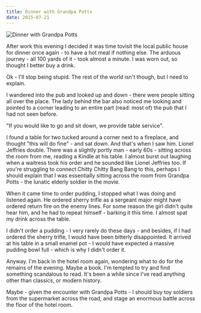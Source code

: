 ```yaml
---
title: Dinner with Grandpa Potts
date: 2015-07-21
---
```


![Dinner with Grandpa Potts](https://source.unsplash.com/qTpc0Vj4YoE/1600x900)

After work this evening I decided it was time tovisit the local public house for dinner once again - to have a hot meal if nothing else. The arduous journey - all 100 yards of it - took almost a minute. I was worn out, so thought I better buy a drink.

Ok - I'll stop being stupid. The rest of the world isn't though, but I need to explain.

I wandered into the pub and looked up and down - there were people sitting all over the place. The lady behind the bar also noticed me looking and pointed to a corner leading to an entire part (read: most of) the pub that I had not seen before.

"If you would like to go and sit down, we provide table service".

I found a table for two tucked around a corner next to a fireplace, and thought "this will do fine" - and sat down. And that's when I saw him. Lionel Jeffries double. There was a slightly portly man - early 60s - sitting across the room from me, reading a Kindle at his table. I almost burst out laughing when a waitress took his order and he sounded like Lionel Jeffries too. If you're struggling to connect Chitty Chitty Bang Bang to this, perhaps I should explain that I was essentially sitting across the room from Grandpa Potts - the lunatic elderly soldier in the movie.

When it came time to order pudding, I stopped what I was doing and listened again. He ordered sherry trifle as a sergeant major might have ordered return fire on the enemy lines. For some reason the girl didn't quite hear him, and he had to repeat himself - barking it this time. I almost spat my drink across the table.

I didn't order a pudding - I very rarely do these days - and besides, if I had ordered the sherry trifle, I would have been bitterly disappointed. It arrived at his table in a small enamel pot - I would have expected a massive pudding bowl full - which is why I didn't order it.

Anyway. I'm back in the hotel room again, wondering what to do for the remains of the evening. Maybe a book. I'm tempted to try and find something scandalous to read. It's been a while since I've read anything other than classics, or modern history.

Maybe - given the encounter with Grandpa Potts - I should buy toy soldiers from the supermarket across the road, and stage an enormous battle across the floor of the hotel room.